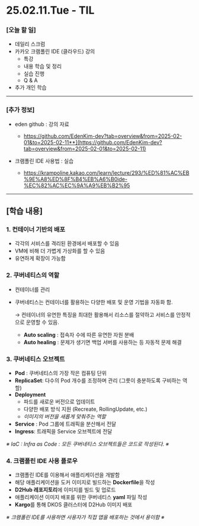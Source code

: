 # 25.02.11.Tue - TIL

### [오늘 할 일]

- 데일리 스크럼
- 카카오 크램폴린 IDE (클라우드) 강의
     - 특강
     - 내용 학습 및 정리
     - 실습 진행
     - Q & A
- 추가 개인 학습

---

### [추가 정보]

- eden github : 강의 자료
     - https://github.com/EdenKim-dev?tab=overview&from=2025-02-01&to=2025-02-11**](https://github.com/EdenKim-dev?tab=overview&from=2025-02-01&to=2025-02-11)
 
- 크램폴린 IDE 사용법 : 실습
     - https://krampoline.kakao.com/learn/lecture/293/%ED%81%AC%EB%9E%A8%ED%8F%B4%EB%A6%B0ide-%EC%82%AC%EC%9A%A9%EB%B2%95

---

## [학습 내용]

### 1. 컨테이너 기반의 배포

- 각각의 서비스를 격리된 환경에서 배포할 수 있음
- VM에 비해 더 가볍게 가상화를 할 수 있음
- 유연하게 확장이 가능함



### 2. 쿠버네티스의 역할

- 컨테이너를 관리
- 쿠버네티스는 컨테이너를 활용하는 다양한 배포 및 운영 기법을 자동화 함.
    
    → 컨테이너의 유연한 특징을 최대한 활용해서 리소스를 절약하고 서비스를 안정적으로 운영할 수 있음.
    
    - **Auto scaling** : 접속자 수에 따른 유연한 자원 분배
    - **Auto healing** : 문제가 생기면 백업 서버를 사용하는 등 자동적 문제 해결



### 3. 쿠버네티스 오브젝트

- **Pod** : 쿠버네티스의 가장 작은 컴퓨팅 단위
- **ReplicaSet**: 다수의 Pod 개수를 조정하며 관리 (그릇이 충분하도록 구비하는 역할)
- **Deployment**
    - 파드를 새로운 버전으로 업데이트
    - 다양한 배포 방식 지원 (Recreate, RollingUpdate, etc.)
    - *이미지의 버전을 새롭게 맞춰주는 역할*
- **Service** : Pod 그룹에 트래픽을 분산해서 전달
- **Ingress**: 트래픽을 Service 오브젝트에 전달

*※ IaC : Infra as Code : 모든 쿠버네티스 오브젝트들은 코드로 작성된다. ※*



### 4. 크램폴린 IDE 사용 플로우

- 크램폴린 IDE를 이용해서 애플리케이션을 개발함
- 해당 애플리케이션을 도커 이미지로 빌드하는 **Dockerfile**을 작성
- **D2Hub 레포지토리**에 이미지를 빌드 및 업로드
- 애플리케이션 이미지 배포를 위한 쿠버네티스 **yaml** 파일 작성
- **Kargo**를 통해 DKOS 클러스터에 D2Hub 이미지 배포

*※ 크램폴린 IDE를 사용하면 사용자가 직접 앱을 배포하는 것에서 용이함 ※*





